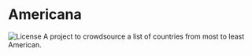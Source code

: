 # Americana
![License](https://img.shields.io/github/license/jsnider3/Americana.svg)
A project to crowdsource a list of countries from most to least American.
